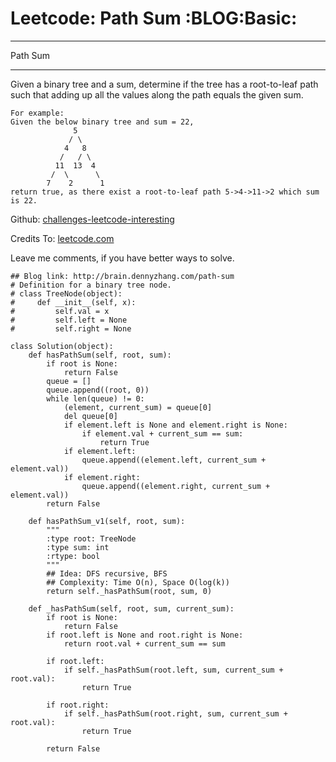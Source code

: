 # Leetcode: Path Sum     :BLOG:Basic:


---

Path Sum  

---

Given a binary tree and a sum, determine if the tree has a root-to-leaf path such that adding up all the values along the path equals the given sum.  

    For example:
    Given the below binary tree and sum = 22,
                  5
                 / \
                4   8
               /   / \
              11  13  4
             /  \      \
            7    2      1
    return true, as there exist a root-to-leaf path 5->4->11->2 which sum is 22.

Github: [challenges-leetcode-interesting](https://github.com/DennyZhang/challenges-leetcode-interesting/tree/master/path-sum)  

Credits To: [leetcode.com](https://leetcode.com/problems/path-sum/description/)  

Leave me comments, if you have better ways to solve.  

    ## Blog link: http://brain.dennyzhang.com/path-sum
    # Definition for a binary tree node.
    # class TreeNode(object):
    #     def __init__(self, x):
    #         self.val = x
    #         self.left = None
    #         self.right = None
    
    class Solution(object):
        def hasPathSum(self, root, sum):
            if root is None:
                return False
            queue = []
            queue.append((root, 0))
            while len(queue) != 0:
                (element, current_sum) = queue[0]
                del queue[0]
                if element.left is None and element.right is None:
                    if element.val + current_sum == sum:
                        return True
                if element.left:
                    queue.append((element.left, current_sum + element.val))
                if element.right:
                    queue.append((element.right, current_sum + element.val))
            return False
    
        def hasPathSum_v1(self, root, sum):
            """
            :type root: TreeNode
            :type sum: int
            :rtype: bool
            """
            ## Idea: DFS recursive, BFS
            ## Complexity: Time O(n), Space O(log(k))
            return self._hasPathSum(root, sum, 0)
    
        def _hasPathSum(self, root, sum, current_sum):
            if root is None:
                return False
            if root.left is None and root.right is None:
                return root.val + current_sum == sum
    
            if root.left:
                if self._hasPathSum(root.left, sum, current_sum + root.val):
                    return True
    
            if root.right:
                if self._hasPathSum(root.right, sum, current_sum + root.val):
                    return True
    
            return False